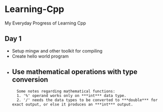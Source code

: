 # Learning-Cpp
My Everyday Progress of Learning Cpp

## Day 1
- Setup mingw and other toolkit for compiling
- Create hello world program
- Use mathematical operations with type conversion
	---
		Some notes regarding mathematical functions:
		1. '%' operand works only on ***int*** data type.
		2. '/' needs the data types to be converted to ***double*** for exact output, or else it produces an ***int*** output.